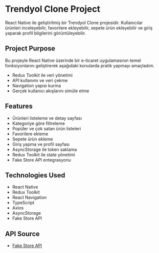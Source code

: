 # Trendyol Clone Project

React Native ile geliştirilmiş bir Trendyol Clone projesidir. Kullanıcılar ürünleri inceleyebilir, favorilere ekleyebilir, sepete ürün ekleyebilir ve giriş yaparak profil bilgilerini görüntüleyebilir.

## Project Purpose

Bu projeyle React Native üzerinde bir e-ticaret uygulamasının temel fonksiyonlarını geliştirerek aşağıdaki konularda pratik yapmayı amaçladım.

- Redux Toolkit ile veri yönetimi
- API kullanımı ve veri çekme
- Navigation yapısı kurma
- Gerçek kullanıcı akışlarını simüle etme

## Features

- Ürünleri listeleme ve detay sayfası
- Kategoriye göre filtreleme
- Popüler ve çok satan ürün listeleri
- Favorilere ekleme
- Sepete ürün ekleme
- Giriş yapma ve profil sayfası
- AsyncStorage ile token saklama
- Redux Toolkit ile state yönetimi
- Fake Store API entegrasyonu

## Technologies Used

- React Native
- Redux Toolkit
- React Navigation
- TypeScript
- Axios
- AsyncStorage
- Fake Store API

## API Source

- [Fake Store API](https://fakestoreapi.com/)
